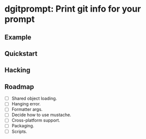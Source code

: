 # dgitprompt: Print git info for your prompt

## Example

## Quickstart

## Hacking

## Roadmap

- [ ] Shared object loading.
- [ ] Hanging error.
- [ ] Formatter args.
- [ ] Decide how to use mustache.
- [ ] Cross-platform support.
- [ ] Packaging.
- [ ] Scripts.
